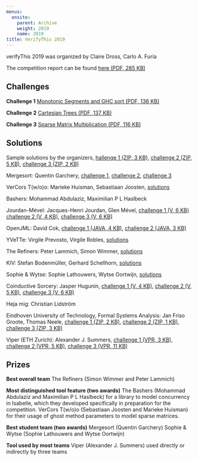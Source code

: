 ```yaml
---
menus: 
  onsite:
    parent: Archive
    weight: 2019
    name: 2019
title: VerifyThis 2019
---
```


verifyThis 2019 was organized by Claire Dross, Carlo A. Furia

The competition report can be found [here (PDF, 285 KB)](solutions/Extended%20Report_VerifyThis%202019_%20A%20Program%20Verification%20Competition.pdf)

## Challenges

**Challenge 1**
[Monotonic Segments and GHC sort (PDF, 136 KB)](challenges/ghc_sort.pdf)

**Challenge 2** [Cartesian Trees (PDF, 137 KB)](challenges/cartesian_trees.pdf)

**Challenge 3**
[Sparse Matrix Multiplication (PDF, 116 KB)](challenges/sparse_matrix_multiplication.pdf)

## **Solutions**

Sample solutions by the organizers, [hallenge 1 (ZIP, 3 KB)](solutions/SampleSolutionsChallenge1.zip),
[challenge 2 (ZIP, 5 KB)](solutions/SampleSolutionsChallenge2.zip), [challenge 3 (ZIP, 2 KB)](solutions/SampleSolutionsChallenge3.zip)

Mergesort: Quentin Garchery, [challenge 1](https://ethz.ch/content/dam/ethz/special-interest/infk/chair-program-method/pm/documents/Verify%20This/Solutions%202019/T1/T1challenge1.zip),
[challenge 2](https://ethz.ch/content/dam/ethz/special-interest/infk/chair-program-method/pm/documents/Verify%20This/Solutions%202019/T1/T1challenge2.zip),
[challenge 3](https://ethz.ch/content/dam/ethz/special-interest/infk/chair-program-method/pm/documents/Verify%20This/Solutions%202019/T1/T1challenge3.zip)

VerCors T(w/o)o: Marieke Huisman, Sebastiaan Joosten, [solutions](https://github.com/utwente-fmt/vercors/tree/master/examples/verifythis2019)

Bashers: Mohammad Abdulaziz, Maximilian P L Haslbeck

Jourdan-Mével: Jacques-Henri Jourdan, Glen Mével, [challenge 1 (V, 6 KB)](solutions/T4challenge1.v)
[challenge 2 (V, 4 KB)](solutions/T4challenge2.v),
[challenge 3 (V, 6 KB)](solutions/T4challenge3.v)

OpenJML: David Cok, [challenge 1 (JAVA, 4 KB)](solutions/T5Challenge1A.java), [challenge 2 (JAVA, 3 KB)](solutions/T5challenge2A.java)

YVeTTe: Virgile Prevosto, Virgile Robles, [solutions](https://github.com/vprevosto/VerifyThis2019Challenges/tree/v1.0)

The Refiners: Peter Lammich, Simon Wimmer, [solutions](https://ethz.ch/content/dam/ethz/special-interest/infk/chair-program-method/pm/documents/Verify%20This/Solutions%202019/T7/T7.zip)

KIV: Stefan Bodenmüller, Gerhard Schellhorn, [solutions](https://kiv.isse.de/projects/VerifyThis2019.html)

Sophie & Wytse: Sophie Lathouwers, Wytse Oortwijn, [solutions](https://github.com/utwente-fmt/vercors/tree/master/examples/verifythis2019)

Coinductive Sorcery: Jasper Hugunin, [challenge 1 (V, 4 KB)](solutions/T10Challenge1.v),
[challenge 2 (V, 5 KB)](solutions/T10Challenge2.v),
[challenge 3 (V, 6 KB)](solutions/T10Challenge3.v)

Heja mig: Christian Lidström

Eindhoven University of Technology, Formal Systems Analysis: Jan Friso
Groote, Thomas Neele, [challenge 1 (ZIP, 2 KB)](solutions/T12challenge1.zip),
[challenge 2 (ZIP, 1 KB)](solutions/T12challenge2.zip),
[challenge 3 (ZIP, 3 KB)](solutions/T12challenge3.zip)

Viper (ETH Zurich): Alexander J. Summers, [challenge 1 (VPR, 3 KB)](solutions/T13challenge1.vpr),
[challenge 2 (VPR, 5 KB)](solutions/T13challenge2.vpr),
[challenge 3 (VPR, 11 KB)](solutions/T13challenge3.vpr)

## Prizes

**Best overall team**
The Refiners (Simon Wimmer and Peter Lammich)

**Most distinguished tool feature (two awards)**
The Bashers (Mohammad Abdulaziz and Maximilian P L Haslbeck) for a
library to model concurrency in Isabelle, which they developed
specifically in preparation for the competition.
VerCors T(w/o)o (Sebastiaan Joosten and Marieke Huisman) for their usage
of ghost method parameters to model sparse matrices.

**Best student team (two awards)**
Mergesort (Quentin Garchery)
Sophie & Wytse (Sophie Lathouwers and Wytse Oortwijn)

**Tool used by most teams**
Viper (Alexander J. Summers) used directly or indirectly by three teams
